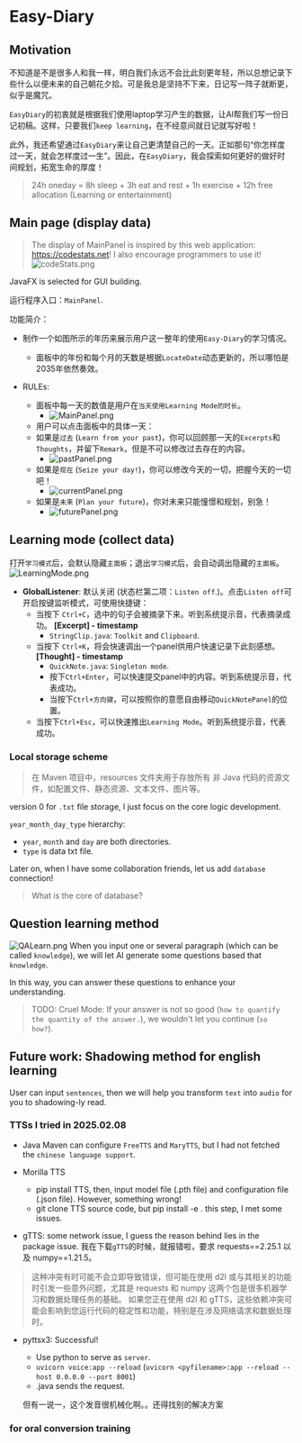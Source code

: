 # Easy-Diary

## Motivation

不知道是不是很多人和我一样，明白我们永远不会比此刻更年轻，所以总想记录下些什么以便未来的自己朝花夕拾。可是我总是坚持不下来，日记写一阵子就断更，似乎是魔咒。

`EasyDiary`的初衷就是根据我们使用laptop学习产生的数据，让AI帮我们写一份日记初稿。这样，只要我们`keep learning`，在不经意间就日记就写好啦！

此外，我还希望通过`EasyDiary`来让自己更清楚自己的一天。正如那句“你怎样度过一天，就会怎样度过一生”。因此，在`EasyDiary`，我会探索如何更好的做好时间规划，拓宽生命的厚度！
> 24h oneday = 8h sleep + 3h eat and rest + 1h exercise + 12h free allocation (Learning or entertainment)

## Main page (display data)

> The display of MainPanel is inspired by this web application: https://codestats.net! I also encourage programmers to use it!
> ![codeStats.png](src/main/resources/image/codeStats.png)

JavaFX is selected for GUI building.

运行程序入口：`MainPanel`.

功能简介：
- 制作一个如图所示的年历来展示用户这一整年的使用`Easy-Diary`的学习情况。
  - 面板中的年份和每个月的天数是根据`LocateDate`动态更新的，所以哪怕是2035年依然奏效。

- RULEs:
  - 面板中每一天的数值是用户在`当天使用Learning Mode的时长`。
    - ![MainPanel.png](src/main/resources/image/MainPanel.png)
  - 用户可以点击面板中的具体一天：
  - 如果是`过去` (`Learn from your past`)，你可以回顾那一天的`Excerpts`和`Thoughts`，并留下`Remark`，但是不可以修改过去存在的内容。
    - ![pastPanel.png](src/main/resources/image/pastPanel.png)
  - 如果是`现在` (`Seize your day!`)，你可以修改今天的一切，把握今天的一切吧！
    - ![currentPanel.png](src/main/resources/image/currentPanel.png)
  - 如果是`未来` (`Plan your future`)，你对未来只能憧憬和规划，别急！
    - ![futurePanel.png](src/main/resources/image/futurePanel.png)

## Learning mode (collect data)
打开`学习模式`后，会默认隐藏`主面板`；退出`学习模式`后，会自动调出隐藏的`主面板`。
![LearningMode.png](src/main/resources/image/LearningMode.png)
- **GlobalListener**: 默认关闭 (状态栏第二项：`Listen off`.)。点击`Listen off`可开启按键监听模式，可使用快捷键：
  - 当按下 `Ctrl+C`，选中的句子会被摘录下来。听到系统提示音，代表摘录成功。 **[Excerpt] - timestamp**
    - `StringClip.java`: `Toolkit` and `Clipboard`.
  - 当按下 `Ctrl+K`，将会快速调出一个panel供用户快速记录下此刻感想。**[Thought] - timestamp**
    - `QuickNote.java`: `Singleton mode`.
    - 按下`Ctrl+Enter`，可以快速提交panel中的内容。听到系统提示音，代表成功。
    - 当按下`Ctrl+方向键`，可以按照你的意愿自由移动`QuickNotePanel`的位置。
  - 当按下`Ctrl+Esc`，可以快速推出`Learning Mode`。听到系统提示音，代表成功。

### Local storage scheme
> 在 Maven 项目中，resources 文件夹用于存放所有 非 Java 代码的资源文件，如配置文件、静态资源、文本文件、图片等。

version 0 for `.txt` file storage, I just focus on the core logic development.

`year_month_day_type` hierarchy:
- `year`, `month` and `day` are both directories.
- `type` is data txt file.

Later on, when I have some collaboration friends, let us add `database` connection!
> What is the core of database?


## Question learning method
![QALearn.png](src/main/resources/image/QALearn.png)
When you input one or several paragraph (which can be called `knowledge`), we will let AI generate some questions based that `knowledge`.

In this way, you can answer these questions to enhance your understanding.  

> TODO: Cruel Mode: If your answer is not so good (`how to quantify the quantity of the answer.`), we wouldn't let you continue (`so how?`).

## Future work: Shadowing method for english learning
User can input `sentences`, then we will help you transform `text` into `audio` for you to shadowing-ly read.

### TTSs I tried in 2025.02.08
- Java Maven can configure `FreeTTS` and `MaryTTS`, but I had not fetched the `chinese language support`.

- Morilla TTS
  - pip install TTS, then, input model file (.pth file) and configuration file (.json file). However, something wrong!
  - git clone TTS source code, but pip install -e . this step, I met some issues.

- gTTS: some network issue, I guess the reason behind lies in the package issue. 我在下载`gTTS`的时候，就报错啦，要求 requests==2.25.1 以及 numpy==1.21.5。
>这种冲突有时可能不会立即导致错误，但可能在使用 d2l 或与其相关的功能时引发一些意外问题，尤其是 requests 和 numpy 这两个包是很多机器学习和数据处理任务的基础。
如果您正在使用 d2l 和 gTTS，这些依赖冲突可能会影响到您运行代码的稳定性和功能，特别是在涉及网络请求和数据处理时。

- pyttsx3: Successful!
  - Use python to serve as `server`.
  - `uvicorn voice:app --reload` (`uvicorn <pyfilename>:app --reload --host 0.0.0.0 --port 8001`)
  - .java sends the request.
  
  但有一说一，这个发音很机械化啊。。还得找别的解决方案

### for oral conversion training 